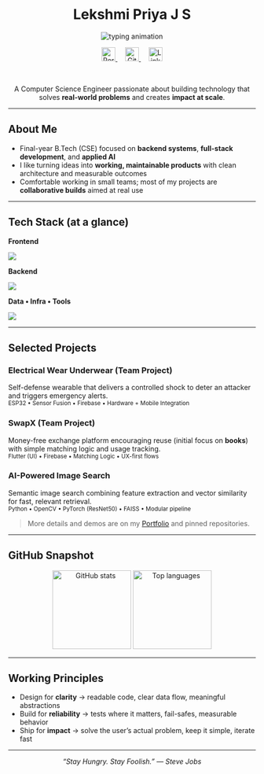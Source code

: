 <!-- ====== HEADER ====== -->
<h1 align="center">Lekshmi Priya J S</h1>

<p align="center">
  <img src="https://readme-typing-svg.herokuapp.com?duration=2500&pause=800&center=true&vCenter=true&width=700&lines=Engineering+software+that+solves+real-world+problems;Building+systems+that+scale+for+impact;Clean+code.+Strong+logic.+Human-centered+design." alt="typing animation">
</p>

<!-- ====== CONTACT (ICONS) ====== -->
<p align="center">
  <a href="https://lekshmipriya.netlify.app/" target="_blank" aria-label="Portfolio">
    <img height="28" src="https://cdn.simpleicons.org/vercel/000000" alt="Portfolio"> 
  </a>&nbsp;&nbsp;&nbsp;
  <a href="https://github.com/Lekshmi82" target="_blank" aria-label="GitHub">
    <img height="28" src="https://cdn.simpleicons.org/github/181717" alt="GitHub">
  </a>&nbsp;&nbsp;&nbsp;
  <a href="https://www.linkedin.com/in/lekshmi-priya-j-s--8684382a9/" target="_blank" aria-label="LinkedIn">
    <img height="28" src="https://cdn.simpleicons.org/linkedin/0A66C2" alt="LinkedIn">
  </a>
</p>

<br/>

<!-- ====== SUMMARY ====== -->
<p align="center">
  A Computer Science Engineer passionate about building technology that solves <b>real-world problems</b> and creates <b>impact at scale</b>.
</p>

---

## About Me
- Final-year B.Tech (CSE) focused on **backend systems**, **full-stack development**, and **applied AI**  
- I like turning ideas into **working, maintainable products** with clean architecture and measurable outcomes  
- Comfortable working in small teams; most of my projects are **collaborative builds** aimed at real use

---

## Tech Stack (at a glance)

<!-- Frontend -->
**Frontend**
<p>
  <img src="https://skillicons.dev/icons?i=html,css,js,react,tailwind" />
</p>

<!-- Backend -->
**Backend**
<p>
  <img src="https://skillicons.dev/icons?i=nodejs,express,python" />
</p>

<!-- Data / Infra / Tools -->
**Data • Infra • Tools**
<p>
  <img src="https://skillicons.dev/icons?i=mysql,firebase,git,github,vscode,postman" />
</p>

---

## Selected Projects

### Electrical Wear Underwear (Team Project)
Self-defense wearable that delivers a controlled shock to deter an attacker and triggers emergency alerts.
<br/>
<sub>ESP32 • Sensor Fusion • Firebase • Hardware + Mobile Integration</sub>

### SwapX (Team Project)
Money-free exchange platform encouraging reuse (initial focus on **books**) with simple matching logic and usage tracking.
<br/>
<sub>Flutter (UI) • Firebase • Matching Logic • UX-first flows</sub>

### AI-Powered Image Search
Semantic image search combining feature extraction and vector similarity for fast, relevant retrieval.
<br/>
<sub>Python • OpenCV • PyTorch (ResNet50) • FAISS • Modular pipeline</sub>

> More details and demos are on my <a href="https://lekshmipriya.netlify.app/" target="_blank">Portfolio</a> and pinned repositories.

---

## GitHub Snapshot

<p align="center">
  <img src="https://github-readme-stats.vercel.app/api?username=Lekshmi82&show_icons=true&hide_border=true" height="160" alt="GitHub stats"/>
  <img src="https://github-readme-stats.vercel.app/api/top-langs/?username=Lekshmi82&layout=compact&hide_border=true" height="160" alt="Top languages"/>
</p>

---

## Working Principles
- Design for **clarity** → readable code, clear data flow, meaningful abstractions  
- Build for **reliability** → tests where it matters, fail-safes, measurable behavior  
- Ship for **impact** → solve the user’s actual problem, keep it simple, iterate fast

---

<p align="center"><i>“Stay Hungry. Stay Foolish.” — Steve Jobs</i></p>
